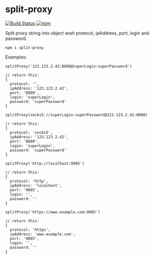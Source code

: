 # split-proxy

[![Build Status](https://travis-ci.com/Ganevru/split-proxy.svg?branch=master)](https://travis-ci.com/Ganevru/split-proxy)
[![npm](https://img.shields.io/npm/v/split-proxy.svg?style=flat-square)](http://npm.im/split-proxy)

Split proxy string into object wish protocol, ipAddress, port, login and password.

```
npm i split-proxy
```

Examples:

```{js}
splitProxy('123.123.2.42:8080@superLogin:superPassword')

// return this:
{
  protocol: '',
  ipAddress: '123.123.2.42',
  port: '8080',
  login: 'superLogin',
  password: 'superPassword'
}
```

```{js}
splitProxy(socks5://superLogin:superPassword@123.123.2.42:8080)

// return this:
{
  protocol: 'socks5',
  ipAddress: '123.123.2.42',
  port: '8080',
  login: 'superLogin',
  password: 'superPassword'
}
```

```{js}
splitProxy('http://localhost:9005')

// return this:
{
  protocol: 'http',
  ipAddress: 'localhost',
  port: '9005',
  login: '',
  password: ''
}
```

```{js}
splitProxy('https://www.example.com:9005')

// return this:
{
  protocol: 'https',
  ipAddress: 'www.example.com',
  port: '9005',
  login: '',
  password: ''
}
```
